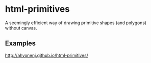 # html-primitives
A seemingly efficient way of drawing primitive shapes (and polygons) without canvas.

## Examples

http://ahvonenj.github.io/html-primitives/
